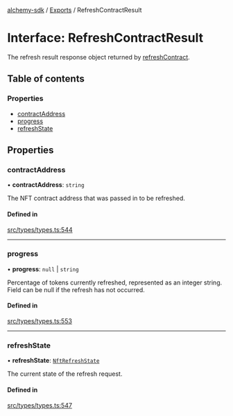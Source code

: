 [alchemy-sdk](../README.md) / [Exports](../modules.md) / RefreshContractResult

# Interface: RefreshContractResult

The refresh result response object returned by [refreshContract](../classes/NftNamespace.md#refreshcontract).

## Table of contents

### Properties

- [contractAddress](RefreshContractResult.md#contractaddress)
- [progress](RefreshContractResult.md#progress)
- [refreshState](RefreshContractResult.md#refreshstate)

## Properties

### contractAddress

• **contractAddress**: `string`

The NFT contract address that was passed in to be refreshed.

#### Defined in

[src/types/types.ts:544](https://github.com/alchemyplatform/alchemy-sdk-js/blob/c4bab3e/src/types/types.ts#L544)

___

### progress

• **progress**: ``null`` \| `string`

Percentage of tokens currently refreshed, represented as an integer string.
Field can be null if the refresh has not occurred.

#### Defined in

[src/types/types.ts:553](https://github.com/alchemyplatform/alchemy-sdk-js/blob/c4bab3e/src/types/types.ts#L553)

___

### refreshState

• **refreshState**: [`NftRefreshState`](../enums/NftRefreshState.md)

The current state of the refresh request.

#### Defined in

[src/types/types.ts:547](https://github.com/alchemyplatform/alchemy-sdk-js/blob/c4bab3e/src/types/types.ts#L547)
